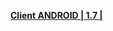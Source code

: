 **[Client ANDROID | 1.7 |  ](http://app.bh3.com/public/Android/20170828-android_versions_v1_7_The_Awakening_of_SliverWolf_guofu.apk)**
